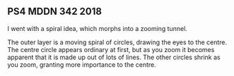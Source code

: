 ## PS4 MDDN 342 2018

I went with a spiral idea, which morphs into a zooming tunnel.

The outer layer is a moving spiral of circles, drawing the eyes to the centre. The centre circle appears ordinary at first, but as you zoom it becomes apparent that it is made up out of lots of lines. The other circles shrink as you zoom, granting more importance to the centre.